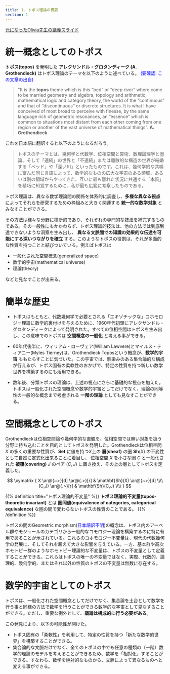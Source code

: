 ```yaml
---
title: 1. トポス理論の概要
section: 1
---
```


[元になったOlivia先生の講義スライド](https://www.oliviacaramello.com/Teaching/Lecture1.pdf)

# 統一概念としてのトポス

**トポス(topos)** を発明した **アレクサンドル・グロタンディーク (A. Grothendieck)** はトポス理論のテーマを以下のように述べている。 <font color="blue"> (要確認: この文章の出自) </font>

> "It is the **topos** theme which is this “bed” or “deep river” where come to be married geometry and algebra, topology and arithmetic, mathematical logic and category theory, the world of the “continuous” and that of “discontinuous” or discrete structures. It is what I have conceived of most broad to perceive with finesse, by the same language rich of geometric resonances, an “essence” which is common to situations most distant from each other coming from one region or another of the vast universe of mathematical things".  **A. Grothendieck**

これを日本語に翻訳すると以下のようになるだろう。

> トポスのテーマとは、幾何学と代数学、位相空間と算術、数理論理学と圏論、そして「連続」の世界と「不連続」または離散的な構造の世界が結婚する「ベッド」や「深い川」といったものです。これは、幾何学的な共鳴に富んだ同じ言語によって、数学的なものの広大な宇宙のある領域、あるいは別の領域からやってきた、互いに最も離れた状況に共通する「本質」を精巧に知覚するために、私が最も広範に考察したものである。


トポス理論は、異なる数学理論間の関係を体系的に調査し、**多様な異なる視点** によってそれらを研究するための枠組みと大きく関連する **統一的な数学対象** とみなすことができる。

その方法は様々な分野に横断的であり、それぞれの専門的な技法を補完するものである。その一般性にもかかわらず、トポス理論的技法は、他の方法では到底到達できないような洞察を生み出し、 **異なる文脈間での知識の効果的な伝達を可能にする深いつながりを確立** する。このようなトポスの役割は、それが多面的な性質を持つことと結びついている。例えばトポスは

- 一般化された空間概念(generalized space)
- 数学的宇宙(mathematical universe)
- 理論(theory)

などと見なすことが出来る。

# 簡単な歴史

- トポスはもともと、代数幾何学で必要とされる「エキゾチックな」コホモロジー理論に数学的裏付けを与えるために、1960年代初頭にアレクサンドル・グロタンディークによって発明された。すべての位相空間はトポスを生み出し、この意味でのトポスは **空間概念の一般化** と考える事ができる。

- 60年代後半に、ウィリアム・ローヴェア(William Lawvere)とマイルス・ティアニー(Myles Tierney)は、Grothendieck Toposという概念が、**数学的宇宙** ももたらすことに気づいた。この宇宙では、馴染みのある集合論的な構成が行えるが、トポス固有の柔軟性のおかげで、特定の性質を持つ新しい数学世界を構築するのにも活用できる。

- 数年後、分類トポスの理論は、上述の視点にさらに基礎的な視点を加えた。トポスは一般化された空間概念や数学的宇宙としてだけでなく、理論の同等性の一般的な概念まで考慮される **一階の理論** としても見なすことができる。

# 空間概念としてのトポス

Grothendieckは位相空間論や幾何学的な直観を、位相空間では無い対象を扱う分野に持ち込むことを目的としてトポスを発明した。Grothendieckは位相空間 $X$ の多くの重要な性質が、$\mathbf{Set}$ に値を持つ$X$上の **層(sheaf)** の圏 $\mathbf{Sh}(X)$ の不変性として自然に定式化出来ることに着目し、 位相空間 $X$ を小さな圏 $C$ と一般化された **被覆(covering)** $J$ のペア $(C,J)$ に置き換え、その上の層としてトポスを定義した。

$$
\xymatrix {
X \ar@{~>}[d] \ar@{.>}[r] & \mathbf{Sh}(X) \ar@{~>}[d] \\\\
(C,J) \ar@{.>}[r] & \mathbf{Sh}(C,J) \\\\
}
$$

{{% definition title="トポス理論的不変量" %}}
**トポス理論的不変量(topos-theoretic invariant)** とは **圏同値(equivalence of categories, categorical equivalence)** な圏の間で変わらないトポスの性質のことである。
{{% /definition %}}

トポスの間のGeometric morphism(<font color="blue">日本語訳不明</font>)の概念は、トポス内のアーベル群やモジュールのカテゴリから一般的なコモロジー理論を構築するのに特に有用であることが示されている。これらのコホモロジー不変量は、現代の代数幾何学の発展に、そしてそれを超えて大きな影響を与えている。一方、基本群や高次ホモトピー群のようなホモトピー理論的な不変量は、トポスの不変量として定義することができる。これらはトポスの唯一の不変量ではなく、実際、代数的、論理的、幾何学的、またはそれ以外の性質のトポスの不変量は無数に存在する。

# 数学的宇宙としてのトポス

トポスは、一般化された空間概念としてだけでなく、集合論を土台として数学を行う事と同様の方法で数学を行うことができる数学的な宇宙として見なすることができる。ただし、重要な例外として、**議論は構成的に行う必要がある**。

この発見により、以下の可能性が開けた。
- トポス固有の「柔軟性」を利用して、特定の性質を持つ「新たな数学的世界」を構築することができる。
- 集合論的な文脈だけでなく、全てのトポスの中でも任意の種類の（一階）数学的理論のモデルを考えることができるため、数学を「相対化」することができる。すなわち、数学を絶対的なものから、文脈によって異なるものへと変える事ができる。

